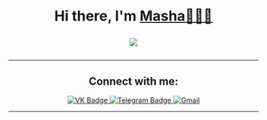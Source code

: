 <h1 align="center">Hi there, I'm <a href="https://github.com/mashassnvts" target="_blank">Masha🧚🏻‍♀️</a> 
<p align="center">
  <a href="https://github.com/DenverCoder1/readme-typing-svg"><img src="https://readme-typing-svg.herokuapp.com/?lines=Computer%20science%20student;%20BelSTU;2nd%20course%204th%20group%20POIT&font=Fira%20Code&center=true&width=440&height=45&color=778899&vCenter=true&size=20"></a>
</p>

---

<h2 align = "center">Connect with me:</h2>
<p align = "center">
  <a href="https://vk.com/mashassnvts">
    <img src="https://img.shields.io/badge/VK-blue?style=for-the-badge&logo=VK&logoColor=white" alt="VK Badge"/>
  </a>
  <a href="https://t.me/mashassnvts">
    <img src="https://img.shields.io/badge/Telegram-blue?style=for-the-badge&logo=telegram&logoColor=white" alt="Telegram Badge"/>
  </a>
   <a href="mailto:mariasosnovec@gmail.com">
    <img src="https://img.shields.io/badge/Gmail-D14836?style=for-the-badge&logo=gmail&logoColor=white" alt="Gmail"/>
  </a>
</p>

---
